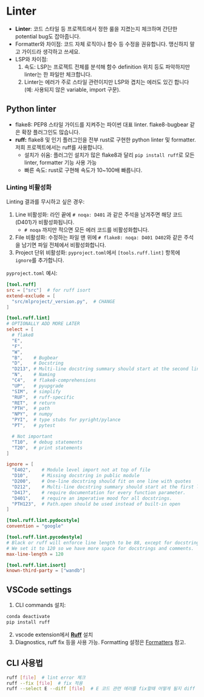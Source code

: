 # Linter

- **Linter**: 코드 스타일 등 프로젝트에서 정한 룰을 지켰는지 체크하며 간단한 potential bug도 잡아줍니다.
- Formatter와 차이점: 코드 자체 로직이나 함수 등 수정을 권유합니다. 맹신하지 말고 가이드라 생각하고 쓰세요.
- LSP와 차이점:
    1. 속도: LSP는 프로젝트 전체를 분석해 함수 definition 위치 등도 파악하지만 linter는 한 파일만 체크합니다.
    2. Linter는 에러가 주로 스타일 관련이지만 LSP와 겹치는 에러도 있긴 합니다 (예: 사용되지 않은 variable, import 구문).

## Python linter

- flake8: PEP8 스타일 가이드를 지켜주는 파이썬 대표 linter. flake8-bugbear 같은 확장 플러그인도 많습니다.
- **ruff:** flake8 및 인기 플러그인을 전부 rust로 구현한 python linter 및 formatter. 저희 프로젝트에서는 ruff를 사용합니다.
    - 설치가 쉬움: 플러그인 설치가 많은 flake8과 달리 `pip install ruff`로 모든 linter, formatter 기능 사용 가능
    - 빠른 속도: rust로 구현해 속도가 10~100배 빠릅니다.

### Linting 비활성화

Linting 결과를 무시하고 싶은 경우:

1. Line 비활성화: 라인 끝에 `# noqa: D401` 과 같은 주석을 남겨주면 해당 코드(D401)가 비활성화됩니다.
    - `# noqa` 까지만 적으면 모든 에러 코드를 비활성화합니다.
2. File 비활성화: 수정하는 파일 맨 위에 `# flake8: noqa: D401 D402`와 같은 주석을 남기면 파일 전체에서 비활성화합니다.
3. Project 단위 비활성화: `pyproject.toml`에서 `[tools.ruff.lint]` 항목에 `ignore`를 추가합니다.

`pyproject.toml` 예시:

```toml
[tool.ruff]
src = ["src"]  # for ruff isort
extend-exclude = [
  "src/mlproject/_version.py",  # CHANGE
]

[tool.ruff.lint]
# OPTIONALLY ADD MORE LATER
select = [
  # flake8
  "E",
  "F",
  "W",
  "B",    # Bugbear
  "D",    # Docstring
  "D213", # Multi-line docstring summary should start at the second line (replace D212)
  "N",    # Naming
  "C4",   # flake8-comprehensions
  "UP",   # pyupgrade
  "SIM",  # simplify
  "RUF",  # ruff-specific
  "RET",  # return
  "PTH",  # path
  "NPY",  # numpy
  "PYI",  # type stubs for pyright/pylance
  "PT",   # pytest

  # Not important
  "T10",  # debug statements
  "T20",  # print statements
]

ignore = [
  "E402",    # Module level import not at top of file
  "D10",     # Missing docstring in public module
  "D200",    # One-line docstring should fit on one line with quotes
  "D212",    # Multi-line docstring summary should start at the first line
  "D417",    # require documentation for every function parameter.
  "D401",    # require an imperative mood for all docstrings.
  "PTH123",  # Path.open should be used instead of built-in open
]

[tool.ruff.lint.pydocstyle]
convention = "google"

[tool.ruff.lint.pycodestyle]
# Black or ruff will enforce line length to be 88, except for docstrings and comments.
# We set it to 120 so we have more space for docstrings and comments.
max-line-length = 120

[tool.ruff.lint.isort]
known-third-party = ["wandb"]
```

## VSCode settings

1. CLI commands 설치:  
```bash
conda deactivate
pip install ruff
```

2. vscode extension에서 **[Ruff](https://marketplace.visualstudio.com/items?itemName=charliermarsh.ruff)** 설치
3. Diagnostics, ruff fix 등을 사용 가능. Formatting 설정은 [Formatters](formatters.md) 참고.

## CLI 사용법

```bash
ruff [file]  # lint error 체크
ruff --fix [file]  # fix 적용
ruff --select E --diff [file]  # E 코드 관련 에러를 fix할때 어떻게 될지 diff 출력
```

